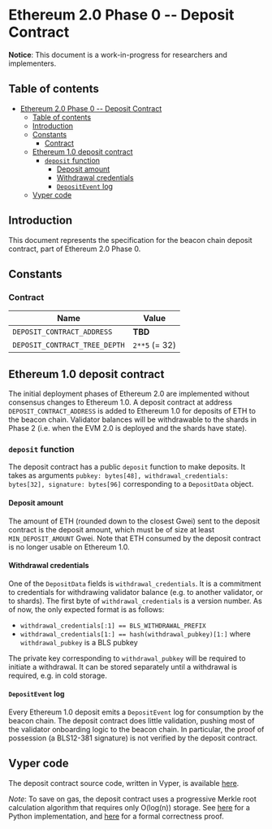 # Ethereum 2.0 Phase 0 -- Deposit Contract

**Notice**: This document is a work-in-progress for researchers and implementers.

## Table of contents
<!-- TOC -->

- [Ethereum 2.0 Phase 0 -- Deposit Contract](#ethereum-20-phase-0----deposit-contract)
    - [Table of contents](#table-of-contents)
    - [Introduction](#introduction)
    - [Constants](#constants)
        - [Contract](#contract)
    - [Ethereum 1.0 deposit contract](#ethereum-10-deposit-contract)
        - [`deposit` function](#deposit-function)
            - [Deposit amount](#deposit-amount)
            - [Withdrawal credentials](#withdrawal-credentials)
            - [`DepositEvent` log](#depositevent-log)
    - [Vyper code](#vyper-code)

<!-- /TOC -->

## Introduction

This document represents the specification for the beacon chain deposit contract, part of Ethereum 2.0 Phase 0.

## Constants

### Contract

| Name | Value |
| - | - |
| `DEPOSIT_CONTRACT_ADDRESS` | **TBD** |
| `DEPOSIT_CONTRACT_TREE_DEPTH` | `2**5` (= 32) |

## Ethereum 1.0 deposit contract

The initial deployment phases of Ethereum 2.0 are implemented without consensus changes to Ethereum 1.0. A deposit contract at address `DEPOSIT_CONTRACT_ADDRESS` is added to Ethereum 1.0 for deposits of ETH to the beacon chain. Validator balances will be withdrawable to the shards in Phase 2 (i.e. when the EVM 2.0 is deployed and the shards have state).

### `deposit` function

The deposit contract has a public `deposit` function to make deposits. It takes as arguments `pubkey: bytes[48], withdrawal_credentials: bytes[32], signature: bytes[96]` corresponding to a `DepositData` object.

#### Deposit amount

The amount of ETH (rounded down to the closest Gwei) sent to the deposit contract is the deposit amount, which must be of size at least `MIN_DEPOSIT_AMOUNT` Gwei. Note that ETH consumed by the deposit contract is no longer usable on Ethereum 1.0.

#### Withdrawal credentials

One of the `DepositData` fields is `withdrawal_credentials`. It is a commitment to credentials for withdrawing validator balance (e.g. to another validator, or to shards). The first byte of `withdrawal_credentials` is a version number. As of now, the only expected format is as follows:

* `withdrawal_credentials[:1] == BLS_WITHDRAWAL_PREFIX`
* `withdrawal_credentials[1:] == hash(withdrawal_pubkey)[1:]` where `withdrawal_pubkey` is a BLS pubkey

The private key corresponding to `withdrawal_pubkey` will be required to initiate a withdrawal. It can be stored separately until a withdrawal is required, e.g. in cold storage.

#### `DepositEvent` log

Every Ethereum 1.0 deposit emits a `DepositEvent` log for consumption by the beacon chain. The deposit contract does little validation, pushing most of the validator onboarding logic to the beacon chain. In particular, the proof of possession (a BLS12-381 signature) is not verified by the deposit contract.

## Vyper code

The deposit contract source code, written in Vyper, is available [here](https://github.com/ethereum/eth2.0-specs/blob/dev/deposit_contract/contracts/validator_registration.v.py).

*Note*: To save on gas, the deposit contract uses a progressive Merkle root calculation algorithm that requires only O(log(n)) storage. See [here](https://github.com/ethereum/research/blob/master/beacon_chain_impl/progressive_merkle_tree.py) for a Python implementation, and [here](https://github.com/runtimeverification/verified-smart-contracts/blob/master/deposit/formal-incremental-merkle-tree-algorithm.pdf) for a formal correctness proof.
